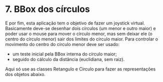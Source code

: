 # 7. BBox dos círculos

E por fim, esta aplicação tem o objetivo de fazer um joystick virtual. Basicamente deve-se desenhar dois círculos (um menor e outro maior) e poder usar o mouse para mover o círculo menor, mas sem deixar ele (o centro do círculo menor) sair dos limites do círculo maior.
Para controlar o movimento do centro do círculo menor deve ser usado:
- um teste inicial pela BBox interna do círculo maior;
- seguido do cálculo da distância (euclidiana, sem raiz).

Aqui só use as classes Retangulo e Circulo para fazer as representações dos objetos abaixo.